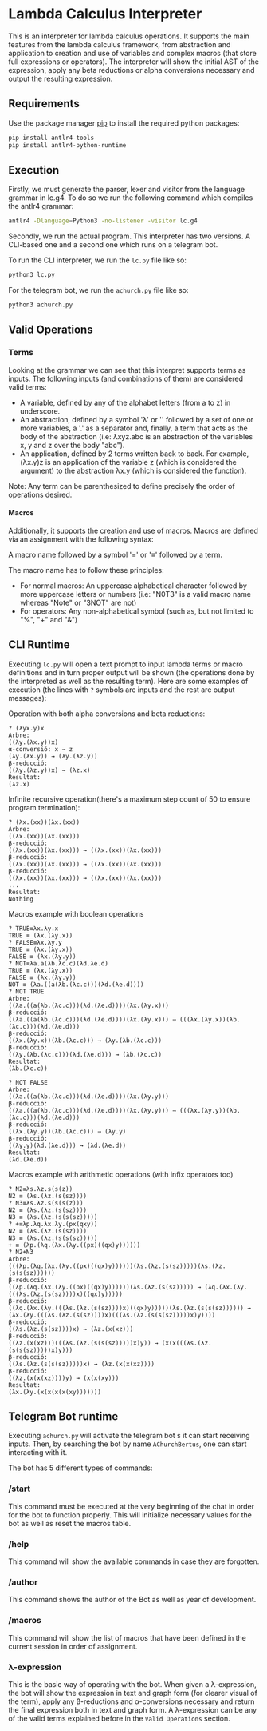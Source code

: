 # Lambda Calculus Interpreter
This is an interpreter for lambda calculus operations. It supports the main features from the lambda calculus framework, from abstraction and application to creation and use of variables and complex macros (that store full expressions or operators). The interpreter will show the initial AST of the expression, apply any beta reductions or alpha conversions necessary and output the resulting expression.

## Requirements

Use the package manager [pip](https://pip.pypa.io/en/stable/) to install the required python packages:

```bash
pip install antlr4-tools
pip install antlr4-python-runtime
```

## Execution

Firstly, we must generate the parser, lexer and visitor from the language grammar in lc.g4. To do so we run the following command which compiles the antlr4 grammar:

```bash
antlr4 -Dlanguage=Python3 -no-listener -visitor lc.g4
```

Secondly, we run the actual program. This interpreter has two versions. A CLI-based one and a second one which runs on a telegram bot.

To run the CLI interpreter, we run the `lc.py` file like so:

```bash
python3 lc.py
```

For the telegram bot, we run the `achurch.py` file like so:

```bash
python3 achurch.py
```

## Valid Operations

### Terms

Looking at the grammar we can see that this interpret supports terms as inputs. The following inputs (and combinations of them) are considered valid terms:

- A variable, defined by any of the alphabet letters (from a to z) in underscore.
- An abstraction, defined by a symbol 'λ' or '\' followed by a set of one or more variables, a '.' as a separator and, finally, a term that acts as the body of the abstraction (i.e: λxyz.abc is an abstraction of the variables x, y and z over the body "abc"). 
- An application, defined by 2 terms written back to back. For example, (λx.y)z is an application of the variable z (which is considered the argument) to the abstraction λx.y (which is considered the function).
 
Note: Any term can be parenthesized to define precisely the order of operations desired.

#### Macros

Additionally, it supports the creation and use of macros. Macros are defined via an assignment with the following syntax:

A macro name followed by a symbol '=' or '≡' followed by a term.

The macro name has to follow these principles:
- For normal macros: An uppercase alphabetical character followed by more uppercase letters or numbers (i.e: "N0T3" is a valid macro name whereas "Note" or "3NOT" are not)
- For operators: Any non-alphabetical symbol (such as, but not limited to "%", "+" and "&")

## CLI Runtime

Executing `lc.py` will open a text prompt to input lambda terms or macro definitions and in turn proper output will be shown (the operations done by the interpreted as well as the resulting term). Here are some examples of execution (the lines with `?` symbols are inputs and the rest are output messages):

Operation with both alpha conversions and beta reductions:
```
? (λyx.y)x
Arbre:
((λy.(λx.y))x)
α-conversió: x → z
(λy.(λx.y)) → (λy.(λz.y))
β-reducció:
((λy.(λz.y))x) → (λz.x)
Resultat:
(λz.x)
```

Infinite recursive operation(there's a maximum step count of 50 to ensure program termination):
```
? (λx.(xx))(λx.(xx))
Arbre:
((λx.(xx))(λx.(xx)))
β-reducció:
((λx.(xx))(λx.(xx))) → ((λx.(xx))(λx.(xx)))
β-reducció:
((λx.(xx))(λx.(xx))) → ((λx.(xx))(λx.(xx)))
β-reducció:
((λx.(xx))(λx.(xx))) → ((λx.(xx))(λx.(xx)))
...
Resultat:
Nothing
```
Macros example with boolean operations
```
? TRUE≡λx.λy.x
TRUE ≡ (λx.(λy.x))
? FALSE≡λx.λy.y
TRUE ≡ (λx.(λy.x))
FALSE ≡ (λx.(λy.y))
? NOT≡λa.a(λb.λc.c)(λd.λe.d)
TRUE ≡ (λx.(λy.x))
FALSE ≡ (λx.(λy.y))
NOT ≡ (λa.((a(λb.(λc.c)))(λd.(λe.d))))
? NOT TRUE
Arbre:
((λa.((a(λb.(λc.c)))(λd.(λe.d))))(λx.(λy.x)))
β-reducció:
((λa.((a(λb.(λc.c)))(λd.(λe.d))))(λx.(λy.x))) → (((λx.(λy.x))(λb.(λc.c)))(λd.(λe.d)))
β-reducció:
((λx.(λy.x))(λb.(λc.c))) → (λy.(λb.(λc.c)))
β-reducció:
((λy.(λb.(λc.c)))(λd.(λe.d))) → (λb.(λc.c))
Resultat:
(λb.(λc.c))

? NOT FALSE
Arbre:
((λa.((a(λb.(λc.c)))(λd.(λe.d))))(λx.(λy.y)))
β-reducció:
((λa.((a(λb.(λc.c)))(λd.(λe.d))))(λx.(λy.y))) → (((λx.(λy.y))(λb.(λc.c)))(λd.(λe.d)))
β-reducció:
((λx.(λy.y))(λb.(λc.c))) → (λy.y)
β-reducció:
((λy.y)(λd.(λe.d))) → (λd.(λe.d))
Resultat:
(λd.(λe.d))
```
Macros example with arithmetic operations (with infix operators too)
```
? N2≡λs.λz.s(s(z))
N2 ≡ (λs.(λz.(s(sz))))
? N3≡λs.λz.s(s(s(z)))
N2 ≡ (λs.(λz.(s(sz))))
N3 ≡ (λs.(λz.(s(s(sz)))))
? +≡λp.λq.λx.λy.(px(qxy))
N2 ≡ (λs.(λz.(s(sz))))
N3 ≡ (λs.(λz.(s(s(sz)))))
+ ≡ (λp.(λq.(λx.(λy.((px)((qx)y))))))
? N2+N3
Arbre:
(((λp.(λq.(λx.(λy.((px)((qx)y))))))(λs.(λz.(s(sz)))))(λs.(λz.(s(s(sz))))))
β-reducció:
((λp.(λq.(λx.(λy.((px)((qx)y))))))(λs.(λz.(s(sz))))) → (λq.(λx.(λy.(((λs.(λz.(s(sz))))x)((qx)y)))))
β-reducció:
((λq.(λx.(λy.(((λs.(λz.(s(sz))))x)((qx)y)))))(λs.(λz.(s(s(sz)))))) → (λx.(λy.(((λs.(λz.(s(sz))))x)(((λs.(λz.(s(s(sz)))))x)y))))
β-reducció:
((λs.(λz.(s(sz))))x) → (λz.(x(xz)))
β-reducció:
((λz.(x(xz)))(((λs.(λz.(s(s(sz)))))x)y)) → (x(x(((λs.(λz.(s(s(sz)))))x)y)))
β-reducció:
((λs.(λz.(s(s(sz)))))x) → (λz.(x(x(xz))))
β-reducció:
((λz.(x(x(xz))))y) → (x(x(xy)))
Resultat:
(λx.(λy.(x(x(x(x(xy)))))))
```

## Telegram Bot runtime

Executing `achurch.py` will activate the telegram bot s it can start receiving inputs. Then, by searching the bot by name `AChurchBertus`, one can start interacting with it.

The bot has 5 different types of commands:

### /start

This command must be executed at the very beginning of the chat in order for the bot to function properly. This will initialize necessary values for the bot as well as reset the macros table.

### /help

This command will show the available commands in case they are forgotten.

### /author

This command shows the author of the Bot as well as year of development.

### /macros

This command will show the list of macros that have been defined in the current session in order of assignment.

### λ-expression

This is the basic way of operating with the bot. When given a λ-expression, the bot will show the expression in text and graph form (for clearer visual of the term), apply any β-reductions and α-conversions necessary and return the final expression both in text and graph form. A λ-expression can be any of the valid terms explained before in the `Valid Operations` section.

